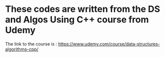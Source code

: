 # These codes are written from the DS and Algos Using C++ course from Udemy

The link to the course is : https://www.udemy.com/course/data-structures-algorithms-cpp/